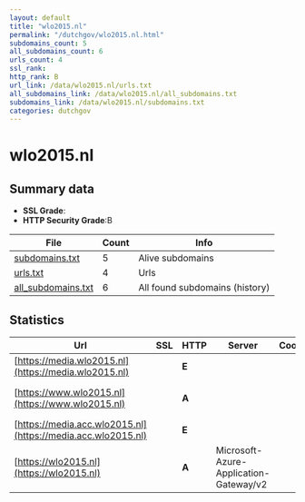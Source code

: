 ```yaml
---
layout: default
title: "wlo2015.nl"
permalink: "/dutchgov/wlo2015.nl.html"
subdomains_count: 5
all_subdomains_count: 6
urls_count: 4
ssl_rank: 
http_rank: B
url_link: /data/wlo2015.nl/urls.txt
all_subdomains_link: /data/wlo2015.nl/all_subdomains.txt
subdomains_link: /data/wlo2015.nl/subdomains.txt
categories: dutchgov
---
```



# wlo2015.nl
## Summary data


 - **SSL Grade**:
 - **HTTP Security Grade**:B


| File       | Count | Info |
|------------|-------|------|
|[subdomains.txt](/data/wlo2015.nl/subdomains.txt)|5|Alive subdomains|
|[urls.txt](/data/wlo2015.nl/urls.txt)|4|Urls|
|[all_subdomains.txt](/data/wlo2015.nl/all_subdomains.txt)|6|All found subdomains (history)|


## Statistics


| Url | SSL | HTTP | Server | Cookie | HSTS | CORS | CTO | CSP | XFO | XXP | RP |FP| Tech |Title |
|--------|-------|-------|------|------|------|------|------|------|------|------|------|------|------|------|
|[https://media.wlo2015.nl](https://media.wlo2015.nl)| | **E**|| | | | | | | | :white_check_mark: | |Azure Azure Front Door||
|[https://www.wlo2015.nl](https://www.wlo2015.nl)| | **A**|| |:white_check_mark: | | | :white_check_mark:| :white_check_mark: | :white_check_mark: | :white_check_mark: | |HSTS MySQL PHP WordPress:6.0.1|Welvaart en Leef...|
|[https://media.acc.wlo2015.nl](https://media.acc.wlo2015.nl)| | **E**|| | | | | | | | :white_check_mark: | |Azure Azure Front Door||
|[https://wlo2015.nl](https://wlo2015.nl)| | **A**|Microsoft-Azure-Application-Gateway/v2| |:white_check_mark: | | | :white_check_mark:| :white_check_mark: | :white_check_mark: | :white_check_mark: | ||301 Moved Perman...|

